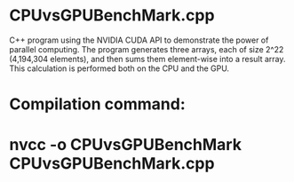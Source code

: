 # CPUvsGPUBenchMark.cpp
C++ program using the NVIDIA CUDA API to demonstrate the power of parallel computing. 
The program generates three arrays, each of size 2^22 (4,194,304 elements), and then sums them element-wise into a result array. 
This calculation is performed both on the CPU and the GPU.
# Compilation command:
# nvcc -o CPUvsGPUBenchMark CPUvsGPUBenchMark.cpp



